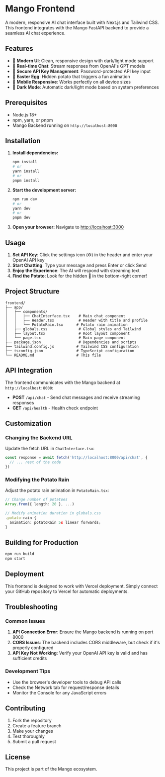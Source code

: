 # Mango Frontend

A modern, responsive AI chat interface built with Next.js and Tailwind CSS. This frontend integrates with the Mango FastAPI backend to provide a seamless AI chat experience.

## Features

- 🎨 **Modern UI**: Clean, responsive design with dark/light mode support
- 💬 **Real-time Chat**: Stream responses from OpenAI's GPT models
- 🔐 **Secure API Key Management**: Password-protected API key input
- 🥔 **Easter Egg**: Hidden potato that triggers a fun animation
- 📱 **Mobile Responsive**: Works perfectly on all device sizes
- 🌙 **Dark Mode**: Automatic dark/light mode based on system preferences

## Prerequisites

- Node.js 18+ 
- npm, yarn, or pnpm
- Mango Backend running on `http://localhost:8000`

## Installation

1. **Install dependencies:**
   ```bash
   npm install
   # or
   yarn install
   # or
   pnpm install
   ```

2. **Start the development server:**
   ```bash
   npm run dev
   # or
   yarn dev
   # or
   pnpm dev
   ```

3. **Open your browser:**
   Navigate to [http://localhost:3000](http://localhost:3000)

## Usage

1. **Set API Key**: Click the settings icon (⚙️) in the header and enter your OpenAI API key
2. **Start Chatting**: Type your message and press Enter or click Send
3. **Enjoy the Experience**: The AI will respond with streaming text
4. **Find the Potato**: Look for the hidden 🥔 in the bottom-right corner!

## Project Structure

```
frontend/
├── app/
│   ├── components/
│   │   ├── ChatInterface.tsx    # Main chat component
│   │   ├── Header.tsx           # Header with title and profile
│   │   └── PotatoRain.tsx      # Potato rain animation
│   ├── globals.css              # Global styles and Tailwind
│   ├── layout.tsx               # Root layout component
│   └── page.tsx                 # Main page component
├── package.json                 # Dependencies and scripts
├── tailwind.config.js          # Tailwind CSS configuration
├── tsconfig.json               # TypeScript configuration
└── README.md                   # This file
```

## API Integration

The frontend communicates with the Mango backend at `http://localhost:8000`:

- **POST** `/api/chat` - Send chat messages and receive streaming responses
- **GET** `/api/health` - Health check endpoint

## Customization

### Changing the Backend URL

Update the fetch URL in `ChatInterface.tsx`:

```typescript
const response = await fetch('http://localhost:8000/api/chat', {
  // ... rest of the code
})
```

### Modifying the Potato Rain

Adjust the potato rain animation in `PotatoRain.tsx`:

```typescript
// Change number of potatoes
Array.from({ length: 20 }, ...)

// Modify animation duration in globals.css
.potato-rain {
  animation: potatoRain 5s linear forwards;
}
```

## Building for Production

```bash
npm run build
npm start
```

## Deployment

This frontend is designed to work with Vercel deployment. Simply connect your GitHub repository to Vercel for automatic deployments.

## Troubleshooting

### Common Issues

1. **API Connection Error**: Ensure the Mango backend is running on port 8000
2. **CORS Issues**: The backend includes CORS middleware, but check if it's properly configured
3. **API Key Not Working**: Verify your OpenAI API key is valid and has sufficient credits

### Development Tips

- Use the browser's developer tools to debug API calls
- Check the Network tab for request/response details
- Monitor the Console for any JavaScript errors

## Contributing

1. Fork the repository
2. Create a feature branch
3. Make your changes
4. Test thoroughly
5. Submit a pull request

## License

This project is part of the Mango ecosystem.